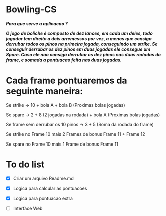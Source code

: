 # Bowling-CS

<h5> Para que serve a aplicacao ?
  
O jogo de boliche é composto de dez lances, em cada um deles, todo jogador tem direito a dois arremessos por vez, a menos que consiga derrubar todos os pinos na primeira jogada, conseguindo um strike. Se conseguir derrubar os dez pinos em duas jogadas ele consegue um Spare. Caso ele nao consiga derrubar os dez pinos nas duas rodadas do frame, e somada a pontuacao feita nas duas jogadas.

# Cada frame pontuaremos da seguinte maneira:

Se strike -> 10 + bola A + bola B (Proximas bolas jogadas)

Se spare -> 2 + 8 (2 jogadas na rodada) + bola A (Proximas bolas jogadas)

Se frame sem derrubar os 10 pinos -> 3 + 5 (Soma da rodada do frame)

Se strike no Frame 10
mais 2 Frames de bonus
Frame 11 + Frame 12

Se spare no Frame 10
mais 1 Frame de bonus
Frame 11 <h5>
  
  # To do list 
  
  -[X] Criar um arquivo Readme.md
  
  -[X] Logica para calcular as pontuacoes
  
  -[X] Logica para pontuacao extra
  
  -[ ] Interface Web
